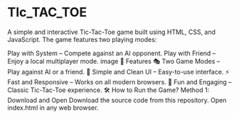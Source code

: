 # TIc_TAC_TOE
A simple and interactive Tic-Tac-Toe game built using HTML, CSS, and JavaScript. The game features two playing modes:

Play with System – Compete against an AI opponent.
Play with Friend – Enjoy a local multiplayer mode. image
🚀 Features
🎭 Two Game Modes – Play against AI or a friend.
🎨 Simple and Clean UI – Easy-to-use interface.
⚡ Fast and Responsive – Works on all modern browsers.
🎉 Fun and Engaging – Classic Tic-Tac-Toe experience.
🛠️ How to Run the Game?
Method 1: Download and Open
Download the source code from this repository.
Open index.html in any web browser.
